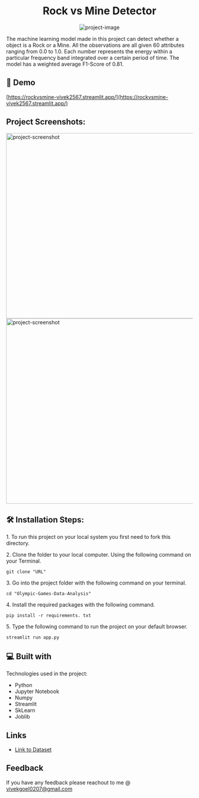 <h1 align="center" id="title">Rock vs Mine Detector</h1>

<p align="center"><img src="https://socialify.git.ci/vivek-2567/Rock-Vs-Mine-Detection/image?font=Bitter&amp;name=1&amp;owner=1&amp;pattern=Brick%20Wall&amp;theme=Dark" alt="project-image"></p>

<p id="description">The machine learning model made in this project can detect whether a object is a Rock or a Mine. All the observations are all given 60 attributes ranging from 0.0 to 1.0. Each number represents the energy within a particular frequency band integrated over a certain period of time. The model has a weighted average F1-Score of 0.81.</p>

<h2>🚀 Demo</h2>

[https://rockvsmine-vivek2567.streamlit.app/](https://rockvsmine-vivek2567.streamlit.app/)

<h2>Project Screenshots:</h2>

<img src="https://github.com/vivek-2567/Rock-Vs-Mine-Detection/blob/main/App1.png" alt="project-screenshot" width="900" height="500/">

<img src="https://github.com/vivek-2567/Rock-Vs-Mine-Detection/blob/main/App2.png" alt="project-screenshot" width="900" height="500/">

  
<h2>🛠️ Installation Steps:</h2>

<p>1. To run this project on your local system you first need to fork this directory.</p>

<p>2. Clone the folder to your local computer. Using the following command on your Terminal.</p>

```
git clone "URL"
```

<p>3. Go into the project folder with the following command on your terminal.</p>

```
cd "Olympic-Games-Data-Analysis"
```

<p>4. Install the required packages with the following command.</p>

```
pip install -r requirements. txt
```

<p>5. Type the following command to run the project on your default browser.</p>

```
streamlit run app.py
```
 
 
<h2>💻 Built with</h2>

Technologies used in the project:

*   Python
*   Jupyter Notebook
*   Numpy
*   Streamlit
*   SkLearn
*   Joblib


## Links
- [Link to Dataset](https://archive.ics.uci.edu/ml/datasets/connectionist+bench+(sonar,+mines+vs.+rocks))

## Feedback
If you have any feedback please reachout to me @ vivekgoel0207@gmail.com
